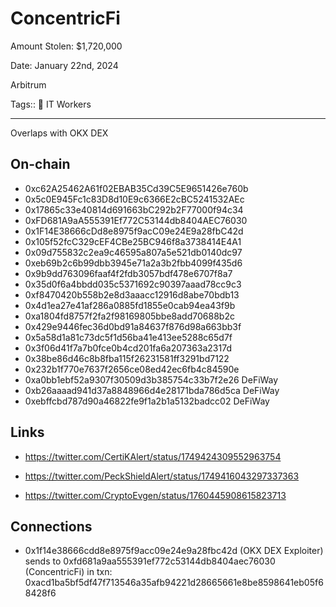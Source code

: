 # ConcentricFi

Amount Stolen: $1,720,000

Date: January 22nd, 2024

Arbitrum

Tags:: 💼 IT Workers

---


Overlaps with OKX DEX


## On-chain

- 0xc62A25462A61f02EBAB35Cd39C5E9651426e760b
- 0x5c0E945Fc1c83D8d10E9c6366E2cBC5241532AEc
- 0x17865c33e40814d691663bC292b2F77000f94c34
- 0xFD681A9aA555391Ef772C53144db8404AEC76030
- 0x1F14E38666cDd8e8975f9acC09e24E9a28fbC42d
- 0x105f52fcC329cEF4CBe25BC946f8a3738414E4A1
- 0x09d755832c2ea9c46595a807a5e521db0140dc97
- 0xeb69b2c6b99dbb3945e71a2a3b2fbb4099f435d6
- 0x9b9dd763096faaf4f2fdb3057bdf478e6707f8a7
- 0x35d0f6a4bbdd035c5371692c90397aaad78cc9c3
- 0xf8470420b558b2e8d3aaacc12916d8abe70bdb13
- 0x4d1ea27e41af286a0885fd1855e0cab94ea43f9b
- 0xa1804fd8757f2fa2f98169805bbe8add70688b2c
- 0x429e9446fec36d0bd91a84637f876d98a663bb3f
- 0x5a58d1a81c73dc5f1d56ba41e413ee5288c65d7f
- 0x3f06d41f7a7b0fce0b4cd201fa6a207363a2317d
- 0x38be86d46c8b8fba115f26231581ff3291bd7122
- 0x232b1f770e7637f2656ce08ed42ec6fb4c84590e
- 0xa0bb1ebf52a9307f30509d3b385754c33b7f2e26 DeFiWay
- 0xb26aaaad941d37a8848966d4e28171bda786d5ca DeFiWay
- 0xebffcbd787d90a46822fe9f1a2b1a5132badcc02 DeFiWay

## Links

- https://twitter.com/CertiKAlert/status/1749424309552963754

- https://twitter.com/PeckShieldAlert/status/1749416043297337363

- https://twitter.com/CryptoEvgen/status/1760445908615823713



## Connections

- 0x1f14e38666cdd8e8975f9acc09e24e9a28fbc42d (OKX DEX Exploiter) sends to 0xfd681a9aa555391ef772c53144db8404aec76030 (ConcentricFi) in txn: 0xacd1ba5bf5df47f713546a35afb94221d28665661e8be8598641eb05f68428f6